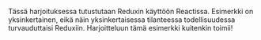 Tässä harjoituksessa tutustutaan Reduxin käyttöön Reactissa. Esimerkki on yksinkertainen, eikä näin yksinkertaisessa tilanteessa todellisuudessa turvauduttaisi Reduxiin. Harjoitteluun tämä esimerkki kuitenkin toimii!